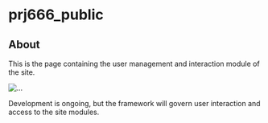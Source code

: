 # prj666_public

## About

This is the page containing the user management and interaction module of the site. 

![...](https://dl.dropboxusercontent.com/u/36345484/screen.png)

Development is ongoing, but the framework will govern user interaction and access to the site modules.